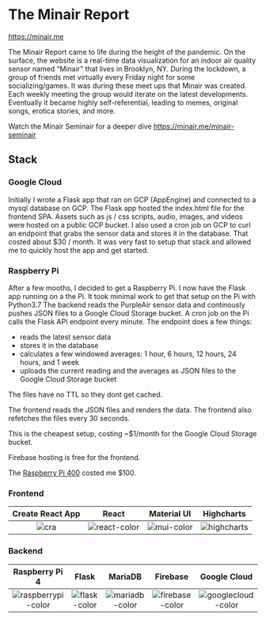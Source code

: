 # The Minair Report

https://minair.me 

The Minair Report came to life during the height of the pandemic.
On the surface, the website is a real-time data visualization for an indoor air
quality sensor named “Minair” that lives in Brooklyn, NY. During the lockdown, a
group of friends met virtually every Friday night for some socializing/games.
It was during these meet ups that Minair was created. Each weekly meeting the
group would iterate on the latest developments. Eventually it became highly
self-referential, leading to memes, original songs, erotica stories, and more.

Watch the Minair Seminair for a deeper dive
https://minair.me/minair-seminair


## Stack
### Google Cloud
Initially I wrote a Flask app that ran on GCP (AppEngine) and connected to a mysql database on GCP. The Flask app hosted the index.html file for the frontend SPA. Assets such as js / css scripts, audio, images, and videos were hosted on a public GCP bucket. I also used a cron job on GCP to curl an endpoint that grabs the sensor data and stores it in the database.
That costed about $30 / month. It was very fast to setup that stack and allowed me to quickly host the app and get started.

### Raspberry Pi
After a few mooths, I decided to get a Raspberry Pi.
I now have the Flask app running on a the Pi. It took minimal work to get that setup on the Pi with Python3.7
The backend reads the PurpleAir sensor data and continously pushes JSON files to a Google Cloud Storage bucket. A cron job on the Pi calls the Flask API endpoint every minute. The endpoint does a few things:
* reads the latest sensor data
* stores it in the database
* calculates a few windowed averages: 1 hour, 6 hours, 12 hours, 24 hours, and 1 week
* uploads the current reading and the averages as JSON files to the Google Cloud Storage bucket 

The files have no TTL so they dont get cached. 

The frontend reads the JSON files and renders the data. The frontend also refetches the files every 30 seconds.

This is the cheapest setup, costing ~$1/month for the Google Cloud Storage bucket.

Firebase hosting is free for the frontend.

The [Raspberry Pi 400](https://www.raspberrypi.com/products/raspberry-pi-400/) costed me $100.

### Frontend

|                           Create React App                            |                            React                             |                         Material UI                          |                          Highcharts                          |
| :----------------------------------------------------------: | :----------------------------------------------------------: | :----------------------------------------------------------: | :----------------------------------------------------------: |
| ![cra](https://github.com/minair-affair/minair-report/assets/83786415/0658d9fa-516c-4dce-8499-d67e4bcf3389) | ![react-color](https://github.com/minair-affair/minair-report/assets/327971/01a14705-9574-4a65-8c92-5476755d380b) | ![mui-color](https://github.com/minair-affair/minair-report/assets/327971/39712485-03e0-4fd0-adc6-dd2c1943d674) | ![highcharts](https://github.com/minair-affair/minair-report/assets/327971/d1a825d0-72d9-4ca6-8ae6-28c873b72c53) |


### Backend

|                        Raspberry Pi 4                        |                            Flask                             |                           MariaDB                            |                           Firebase                           |                         Google Cloud                         |
| :----------------------------------------------------------: | :----------------------------------------------------------: | :----------------------------------------------------------: | :----------------------------------------------------------: | :----------------------------------------------------------: |
| ![raspberrypi-color](https://github.com/minair-affair/minair-report/assets/327971/71620722-df93-4452-978e-f577ba76d11e) | ![flask-color](https://github.com/minair-affair/minair-report/assets/83786415/8cf78e82-575e-4842-8b05-b5a459b72a30) | ![mariadb-color](https://github.com/minair-affair/minair-report/assets/327971/5b32edee-8311-4da9-ad74-1b45e788db8a) | ![firebase-color](https://github.com/minair-affair/minair-report/assets/327971/d78d0e31-c31a-433d-b103-95944f90b4bb) | ![googlecloud-color](https://github.com/minair-affair/minair-report/assets/327971/0b2c6b82-5cdb-42b9-b94e-8cbac34aca14) |

